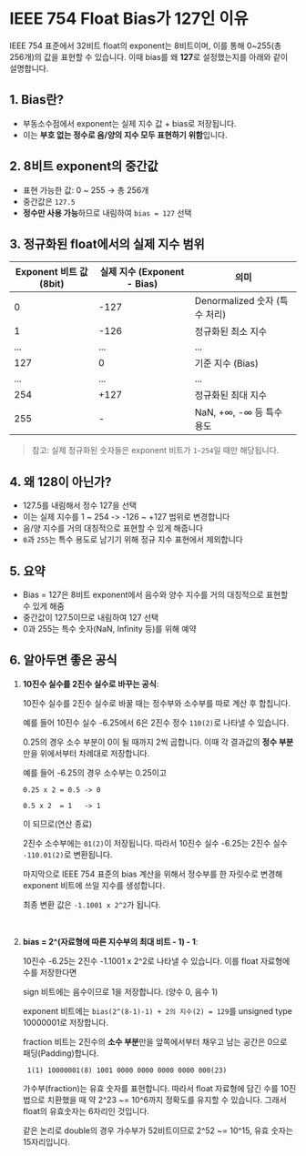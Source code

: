 # IEEE 754 Float Bias가 127인 이유

IEEE 754 표준에서 32비트 float의 exponent는 8비트이며, 이를 통해 0~255(총 256개)의 값을 표현할 수 있습니다. 이때 bias를 왜 **127**로 설정했는지를 아래와 같이 설명합니다.

## 1. Bias란?

- 부동소수점에서 exponent는 실제 지수 값 + bias로 저장됩니다.
- 이는 **부호 없는 정수로 음/양의 지수 모두 표현하기 위함**입니다.

## 2. 8비트 exponent의 중간값

- 표현 가능한 값: 0 ~ 255 → 총 256개
- 중간값은 `127.5`
- **정수만 사용 가능**하므로 내림하여 `bias = 127` 선택

## 3. 정규화된 float에서의 실제 지수 범위

| Exponent 비트 값 (8bit) | 실제 지수 (Exponent - Bias) | 의미                          |
|------------------------|------------------------------|-------------------------------|
| 0                      | -127                         | Denormalized 숫자 (특수 처리) |
| 1                      | -126                         | 정규화된 최소 지수             |
| ...                    | ...                          | ...                           |
| 127                    | 0                            | 기준 지수 (Bias)              |
| ...                    | ...                          | ...                           |
| 254                    | +127                         | 정규화된 최대 지수             |
| 255                    | -                            | NaN, +∞, -∞ 등 특수 용도       |

> 참고: 실제 정규화된 숫자들은 exponent 비트가 `1~254`일 때만 해당됩니다.

## 4. 왜 128이 아닌가?

- 127.5를 내림해서 정수 127을 선택
- 이는 실제 지수를 1 ~ 254 -> -126 ~ +127 범위로 변경합니다
- 음/양 지수를 거의 대칭적으로 표현할 수 있게 해줍니다
- `0`과 `255`는 특수 용도로 남기기 위해 정규 지수 표현에서 제외합니다

## 5. 요약

- Bias = 127은 8비트 exponent에서 음수와 양수 지수를 거의 대칭적으로 표현할 수 있게 해줌
- 중간값이 127.5이므로 내림하여 127 선택
- 0과 255는 특수 숫자(NaN, Infinity 등)를 위해 예약

## 6. 알아두면 좋은 공식

1. **10진수 실수를 2진수 실수로 바꾸는 공식**:

    10진수 실수를 2진수 실수로 바꿀 때는 정수부와 소수부를 따로 계산 후 합칩니다.
    
    예를 들어 10진수 실수 -6.25에서 6은 2진수 정수 `110(2)`로 나타낼 수 있습니다.
    
    0.25의 경우 소수 부분이 0이 될 때까지 2씩 곱합니다. 이때 각 결과값의 **정수 부분**만을 위에서부터 차례대로 저장합니다.

    예를 들어 -6.25의 경우 소수부는 0.25이고

    ```
    0.25 x 2 = 0.5 -> 0

    0.5 x 2  = 1   -> 1
    ```

    이 되므로(연산 종료)

    2진수 소수부에는 `01(2)`이 저장됩니다. 따라서 10진수 실수 -6.25는 2진수 실수 `-110.01(2)`로 변환됩니다.

    마지막으로 IEEE 754 표준의 bias 계산을 위해서 정수부를 한 자릿수로 변경해 exponent 비트에 쓰일 지수를 생성합니다.
    
    최종 변환 값은 `-1.1001 x 2^2`가 됩니다.

<br>

2. **bias = 2^(자료형에 따른 지수부의 최대 비트 - 1) - 1**:

    10진수 -6.25는 2진수 -1.1001 x 2^2로 나타낼 수 있습니다. 이를 float 자료형에 수를 저장한다면
    
    sign 비트에는 음수이므로 1을 저장합니다. (양수 0, 음수 1)
    
    exponent 비트에는 `bias(2^(8-1)-1) + 2의 지수(2) = 129`를 unsigned type 10000001로 저장합니다.

    fraction 비트는 2진수의 **소수 부분**만을 앞쪽에서부터 채우고 남는 공간은 0으로 패딩(Padding)합니다.

        1(1) 10000001(8) 1001 0000 0000 0000 0000 000(23)

    가수부(fraction)는 유효 숫자를 표현합니다. 따라서 float 자료형에 담긴 수를 10진법으로 치환했을 때 약 2^23 ~= 10^6까지 정확도를 유지할 수 있습니다. 그래서 float의 유효숫자는 6자리인 것입니다.

    같은 논리로 double의 경우 가수부가 52비트이므로 2^52 ~= 10^15, 유효 숫자는 15자리입니다.